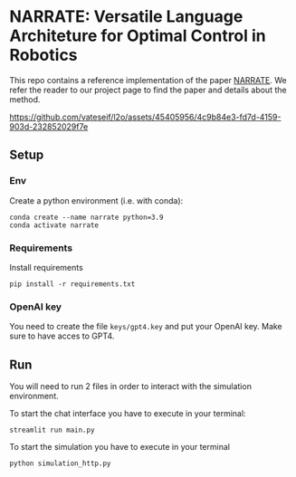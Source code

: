 # NARRATE: Versatile Language Architeture for Optimal Control in Robotics
This repo contains a reference implementation of the paper [NARRATE](https://narrate-mpc.github.io). 
We refer the reader to our project page to find the paper and details about the method.


https://github.com/vateseif/l2o/assets/45405956/4c9b84e3-fd7d-4159-903d-232852029f7e


## Setup
### Env
Create a python environment (i.e. with conda):
~~~
conda create --name narrate python=3.9
conda activate narrate
~~~
### Requirements
Install requirements
~~~
pip install -r requirements.txt
~~~
### OpenAI key
You need to create the file `keys/gpt4.key` and put your OpenAI key. Make sure to have acces to GPT4. 

## Run
You will need to run 2 files in order to interact with the simulation environment.

To start the chat interface you have to execute in your terminal:
~~~
streamlit run main.py
~~~

To start the simulation you have to execute in your terminal
~~~
python simulation_http.py
~~~
